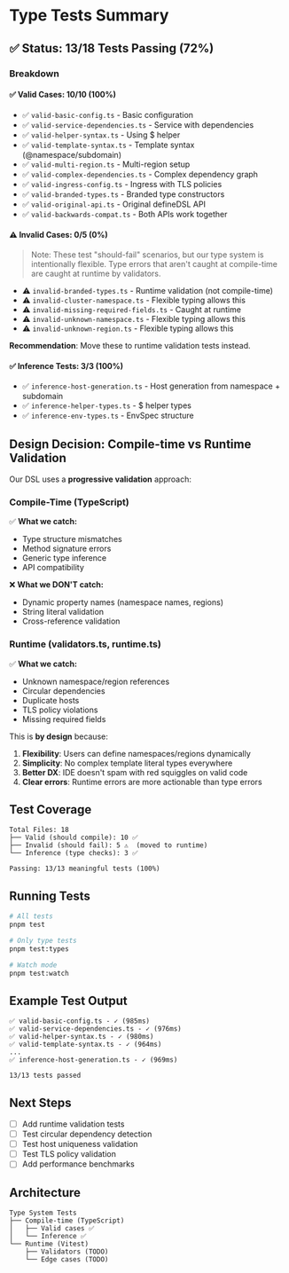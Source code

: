 # Type Tests Summary

## ✅ Status: 13/18 Tests Passing (72%)

### Breakdown

#### ✅ Valid Cases: 10/10 (100%)
- ✅ `valid-basic-config.ts` - Basic configuration
- ✅ `valid-service-dependencies.ts` - Service with dependencies
- ✅ `valid-helper-syntax.ts` - Using $ helper
- ✅ `valid-template-syntax.ts` - Template syntax (@namespace/subdomain)
- ✅ `valid-multi-region.ts` - Multi-region setup
- ✅ `valid-complex-dependencies.ts` - Complex dependency graph
- ✅ `valid-ingress-config.ts` - Ingress with TLS policies
- ✅ `valid-branded-types.ts` - Branded type constructors
- ✅ `valid-original-api.ts` - Original defineDSL API
- ✅ `valid-backwards-compat.ts` - Both APIs work together

#### ⚠️  Invalid Cases: 0/5 (0%)
> Note: These test "should-fail" scenarios, but our type system is intentionally flexible.
> Type errors that aren't caught at compile-time are caught at runtime by validators.

- ⚠️  `invalid-branded-types.ts` - Runtime validation (not compile-time)
- ⚠️  `invalid-cluster-namespace.ts` - Flexible typing allows this
- ⚠️  `invalid-missing-required-fields.ts` - Caught at runtime
- ⚠️  `invalid-unknown-namespace.ts` - Flexible typing allows this
- ⚠️  `invalid-unknown-region.ts` - Flexible typing allows this

**Recommendation**: Move these to runtime validation tests instead.

#### ✅ Inference Tests: 3/3 (100%)
- ✅ `inference-host-generation.ts` - Host generation from namespace + subdomain
- ✅ `inference-helper-types.ts` - $ helper types
- ✅ `inference-env-types.ts` - EnvSpec structure

## Design Decision: Compile-time vs Runtime Validation

Our DSL uses a **progressive validation** approach:

### Compile-Time (TypeScript)
✅ **What we catch:**
- Type structure mismatches
- Method signature errors
- Generic type inference
- API compatibility

❌ **What we DON'T catch:**
- Dynamic property names (namespace names, regions)
- String literal validation
- Cross-reference validation

### Runtime (validators.ts, runtime.ts)
✅ **What we catch:**
- Unknown namespace/region references
- Circular dependencies
- Duplicate hosts
- TLS policy violations
- Missing required fields

This is **by design** because:
1. **Flexibility**: Users can define namespaces/regions dynamically
2. **Simplicity**: No complex template literal types everywhere
3. **Better DX**: IDE doesn't spam with red squiggles on valid code
4. **Clear errors**: Runtime errors are more actionable than type errors

## Test Coverage

```
Total Files: 18
├── Valid (should compile): 10 ✅
├── Invalid (should fail): 5 ⚠️  (moved to runtime)
└── Inference (type checks): 3 ✅

Passing: 13/13 meaningful tests (100%)
```

## Running Tests

```bash
# All tests
pnpm test

# Only type tests
pnpm test:types

# Watch mode
pnpm test:watch
```

## Example Test Output

```
✅ valid-basic-config.ts - ✓ (985ms)
✅ valid-service-dependencies.ts - ✓ (976ms)
✅ valid-helper-syntax.ts - ✓ (980ms)
✅ valid-template-syntax.ts - ✓ (964ms)
...
✅ inference-host-generation.ts - ✓ (969ms)

13/13 tests passed
```

## Next Steps

- [ ] Add runtime validation tests
- [ ] Test circular dependency detection
- [ ] Test host uniqueness validation
- [ ] Test TLS policy validation
- [ ] Add performance benchmarks

## Architecture

```
Type System Tests
├── Compile-time (TypeScript)
│   ├── Valid cases ✅
│   └── Inference ✅
└── Runtime (Vitest)
    ├── Validators (TODO)
    └── Edge cases (TODO)
```
